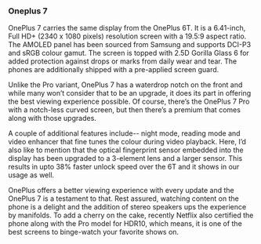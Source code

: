 ### Oneplus 7

OnePlus 7 carries the same display from the OnePlus 6T. It is a 6.41-inch, Full HD+ (2340 x 1080 pixels) resolution screen with a 19.5:9 aspect ratio. The AMOLED panel has been sourced from Samsung and supports DCI-P3 and sRGB colour gamut. The screen is topped with 2.5D Gorilla Glass 6 for added protection against drops or marks from daily wear and tear. The phones are additionally shipped with a pre-applied screen guard.

Unlike the Pro variant, OnePlus 7 has a waterdrop notch on the front and while many won’t consider that to be an upgrade, it does its part in offering the best viewing experience possible. Of course, there’s the OnePlus 7 Pro with a notch-less curved screen, but then there’s a premium that comes along with those upgrades.

A couple of additional features include-- night mode, reading mode and video enhancer that fine tunes the colour during video playback. Here, I’d also like to mention that the optical fingerprint sensor embedded into the display has been upgraded to a 3-element lens and a larger sensor. This results in upto 38% faster unlock speed over the 6T and it shows in our usage as well.

OnePlus offers a better viewing experience with every update and the OnePlus 7 is a testament to that. Rest assured, watching content on the phone is a delight and the addition of stereo speakers ups the experience by manifolds. To add a cherry on the cake, recently Netflix also certified the phone along with the Pro model for HDR10, which means, it is one of the best screens to binge-watch your favorite shows on.